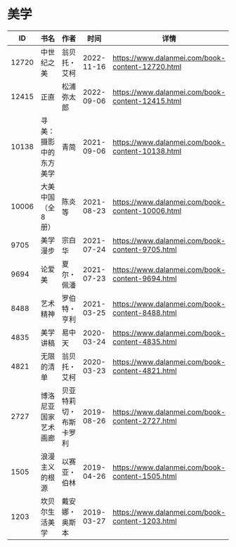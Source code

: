 # 美学

| ID | 书名 | 作者 | 时间 | 详情 | 下载页面 | EPUB下载链接 | MOBI下载链接 | AZW3下载链接 |
| --- | --- | --- | --- | --- | --- | --- | --- | --- |
| 12720 | 中世纪之美 | 翁贝托・艾柯 | 2022-11-16 | https://www.dalanmei.com/book-content-12720.html | https://www.dalanmei.com/download-book-12720.html | http://ct.dalanmei.com/f/31084289-771232081-0a090c | http://ct.dalanmei.com/f/31084289-771247137-162bb9 | http://ct.dalanmei.com/f/31084289-771238327-df6994 |
| 12415 | 正直 | 松浦弥太郎 | 2022-09-06 | https://www.dalanmei.com/book-content-12415.html | https://www.dalanmei.com/download-book-12415.html | http://ct.dalanmei.com/f/31084289-771229237-beb835 | http://ct.dalanmei.com/f/31084289-771240889-5c78de | http://ct.dalanmei.com/f/31084289-771232903-98fe80 |
| 10138 | 寻美：摄影中的东方美学 | 青简 | 2021-09-06 | https://www.dalanmei.com/book-content-10138.html | https://www.dalanmei.com/download-book-10138.html | http://ct.dalanmei.com/f/31084289-569451505-851935 | http://ct.dalanmei.com/f/31084289-570233803-2066f8 | http://ct.dalanmei.com/f/31084289-571418266-eeb653 |
| 10006 | 大美中国（全8册） | 陈炎等 | 2021-08-23 | https://www.dalanmei.com/book-content-10006.html | https://www.dalanmei.com/download-book-10006.html | http://ct.dalanmei.com/f/31084289-569464343-b44dae | http://ct.dalanmei.com/f/31084289-570243163-77bdf2 | http://ct.dalanmei.com/f/31084289-571420189-ac6e9d |
| 9705 | 美学漫步 | 宗白华 | 2021-07-24 | https://www.dalanmei.com/book-content-9705.html | https://www.dalanmei.com/download-book-9705.html | http://ct.dalanmei.com/f/31084289-571730498-d3d595 | http://ct.dalanmei.com/f/31084289-572076500-e7121a | http://ct.dalanmei.com/f/31084289-572093713-1a5271 |
| 9694 | 论爱美 | 夏尔・佩潘 | 2021-07-23 | https://www.dalanmei.com/book-content-9694.html | https://www.dalanmei.com/download-book-9694.html | http://ct.dalanmei.com/f/31084289-571730446-0e101d | http://ct.dalanmei.com/f/31084289-572078342-040420 | http://ct.dalanmei.com/f/31084289-572094906-e314f4 |
| 8488 | 艺术精神 | 罗伯特・亨利 | 2021-03-25 | https://www.dalanmei.com/book-content-8488.html | https://www.dalanmei.com/download-book-8488.html | http://ct.dalanmei.com/f/31084289-571710183-a9451b | http://ct.dalanmei.com/f/31084289-572115000-284b4b | http://ct.dalanmei.com/f/31084289-572135566-5aa2f9 |
| 4835 | 美学讲稿 | 易中天 | 2020-03-24 | https://www.dalanmei.com/book-content-4835.html | https://www.dalanmei.com/download-book-4835.html | http://ct.dalanmei.com/f/31084289-571594531-ccc0f7 | http://ct.dalanmei.com/f/31084289-572124817-03c64b | http://ct.dalanmei.com/f/31084289-571983017-cf62b6 |
| 4821 | 无限的清单 | 翁贝托・艾柯 | 2020-03-23 | https://www.dalanmei.com/book-content-4821.html | https://www.dalanmei.com/download-book-4821.html | http://ct.dalanmei.com/f/31084289-571594479-75a073 | http://ct.dalanmei.com/f/31084289-572125321-590959 | http://ct.dalanmei.com/f/31084289-571983333-d76abf |
| 2727 | 博洛尼亚国家艺术画廊 | 贝亚特莉切・布斯卡罗利 | 2019-08-26 | https://www.dalanmei.com/book-content-2727.html | https://www.dalanmei.com/download-book-2727.html | http://ct.dalanmei.com/f/31084289-571584896-0767f5 | http://ct.dalanmei.com/f/31084289-571733667-b608aa | http://ct.dalanmei.com/f/31084289-571850053-10e729 |
| 1505 | 浪漫主义的根源 | 以赛亚・伯林 | 2019-04-26 | https://www.dalanmei.com/book-content-1505.html |  |  |  |  |
| 1203 | 坎贝尔生活美学 | 戴安娜・奥斯本 | 2019-03-27 | https://www.dalanmei.com/book-content-1203.html |  |  |  |  |
